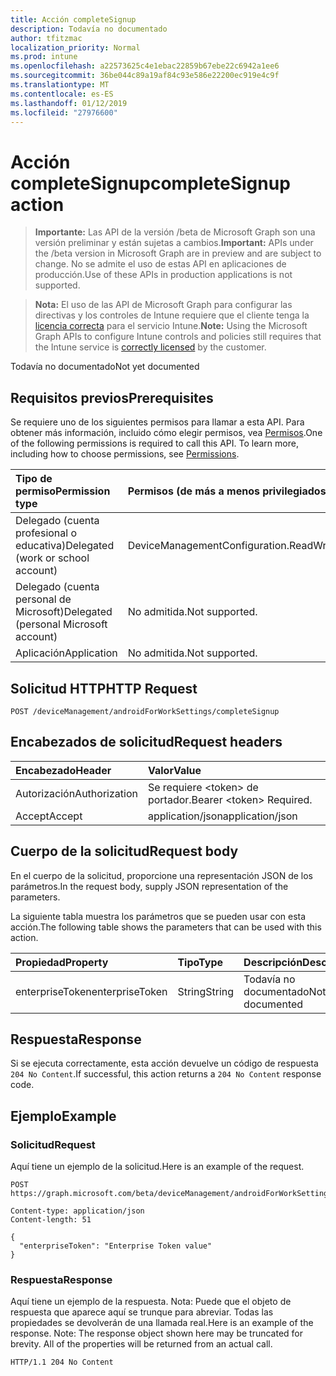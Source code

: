 ```yaml
---
title: Acción completeSignup
description: Todavía no documentado
author: tfitzmac
localization_priority: Normal
ms.prod: intune
ms.openlocfilehash: a22573625c4e1ebac22859b67ebe22c6942a1ee6
ms.sourcegitcommit: 36be044c89a19af84c93e586e22200ec919e4c9f
ms.translationtype: MT
ms.contentlocale: es-ES
ms.lasthandoff: 01/12/2019
ms.locfileid: "27976600"
---
```

# <a name="completesignup-action"></a><span data-ttu-id="72444-103">Acción completeSignup</span><span class="sxs-lookup"><span data-stu-id="72444-103">completeSignup action</span></span>

> <span data-ttu-id="72444-104">**Importante:** Las API de la versión /beta de Microsoft Graph son una versión preliminar y están sujetas a cambios.</span><span class="sxs-lookup"><span data-stu-id="72444-104">**Important:** APIs under the /beta version in Microsoft Graph are in preview and are subject to change.</span></span> <span data-ttu-id="72444-105">No se admite el uso de estas API en aplicaciones de producción.</span><span class="sxs-lookup"><span data-stu-id="72444-105">Use of these APIs in production applications is not supported.</span></span>

> <span data-ttu-id="72444-106">**Nota:** El uso de las API de Microsoft Graph para configurar las directivas y los controles de Intune requiere que el cliente tenga la [licencia correcta](https://go.microsoft.com/fwlink/?linkid=839381) para el servicio Intune.</span><span class="sxs-lookup"><span data-stu-id="72444-106">**Note:** Using the Microsoft Graph APIs to configure Intune controls and policies still requires that the Intune service is [correctly licensed](https://go.microsoft.com/fwlink/?linkid=839381) by the customer.</span></span>

<span data-ttu-id="72444-107">Todavía no documentado</span><span class="sxs-lookup"><span data-stu-id="72444-107">Not yet documented</span></span>
## <a name="prerequisites"></a><span data-ttu-id="72444-108">Requisitos previos</span><span class="sxs-lookup"><span data-stu-id="72444-108">Prerequisites</span></span>
<span data-ttu-id="72444-p102">Se requiere uno de los siguientes permisos para llamar a esta API. Para obtener más información, incluido cómo elegir permisos, vea [Permisos](/graph/permissions-reference).</span><span class="sxs-lookup"><span data-stu-id="72444-p102">One of the following permissions is required to call this API. To learn more, including how to choose permissions, see [Permissions](/graph/permissions-reference).</span></span>

|<span data-ttu-id="72444-111">Tipo de permiso</span><span class="sxs-lookup"><span data-stu-id="72444-111">Permission type</span></span>|<span data-ttu-id="72444-112">Permisos (de más a menos privilegiados)</span><span class="sxs-lookup"><span data-stu-id="72444-112">Permissions (from most to least privileged)</span></span>|
|:---|:---|
|<span data-ttu-id="72444-113">Delegado (cuenta profesional o educativa)</span><span class="sxs-lookup"><span data-stu-id="72444-113">Delegated (work or school account)</span></span>|<span data-ttu-id="72444-114">DeviceManagementConfiguration.ReadWrite.All</span><span class="sxs-lookup"><span data-stu-id="72444-114">DeviceManagementConfiguration.ReadWrite.All</span></span>|
|<span data-ttu-id="72444-115">Delegado (cuenta personal de Microsoft)</span><span class="sxs-lookup"><span data-stu-id="72444-115">Delegated (personal Microsoft account)</span></span>|<span data-ttu-id="72444-116">No admitida.</span><span class="sxs-lookup"><span data-stu-id="72444-116">Not supported.</span></span>|
|<span data-ttu-id="72444-117">Aplicación</span><span class="sxs-lookup"><span data-stu-id="72444-117">Application</span></span>|<span data-ttu-id="72444-118">No admitida.</span><span class="sxs-lookup"><span data-stu-id="72444-118">Not supported.</span></span>|

## <a name="http-request"></a><span data-ttu-id="72444-119">Solicitud HTTP</span><span class="sxs-lookup"><span data-stu-id="72444-119">HTTP Request</span></span>
<!-- {
  "blockType": "ignored"
}
-->
``` http
POST /deviceManagement/androidForWorkSettings/completeSignup
```

## <a name="request-headers"></a><span data-ttu-id="72444-120">Encabezados de solicitud</span><span class="sxs-lookup"><span data-stu-id="72444-120">Request headers</span></span>
|<span data-ttu-id="72444-121">Encabezado</span><span class="sxs-lookup"><span data-stu-id="72444-121">Header</span></span>|<span data-ttu-id="72444-122">Valor</span><span class="sxs-lookup"><span data-stu-id="72444-122">Value</span></span>|
|:---|:---|
|<span data-ttu-id="72444-123">Autorización</span><span class="sxs-lookup"><span data-stu-id="72444-123">Authorization</span></span>|<span data-ttu-id="72444-124">Se requiere &lt;token&gt; de portador.</span><span class="sxs-lookup"><span data-stu-id="72444-124">Bearer &lt;token&gt; Required.</span></span>|
|<span data-ttu-id="72444-125">Accept</span><span class="sxs-lookup"><span data-stu-id="72444-125">Accept</span></span>|<span data-ttu-id="72444-126">application/json</span><span class="sxs-lookup"><span data-stu-id="72444-126">application/json</span></span>|

## <a name="request-body"></a><span data-ttu-id="72444-127">Cuerpo de la solicitud</span><span class="sxs-lookup"><span data-stu-id="72444-127">Request body</span></span>
<span data-ttu-id="72444-128">En el cuerpo de la solicitud, proporcione una representación JSON de los parámetros.</span><span class="sxs-lookup"><span data-stu-id="72444-128">In the request body, supply JSON representation of the parameters.</span></span>

<span data-ttu-id="72444-129">La siguiente tabla muestra los parámetros que se pueden usar con esta acción.</span><span class="sxs-lookup"><span data-stu-id="72444-129">The following table shows the parameters that can be used with this action.</span></span>

|<span data-ttu-id="72444-130">Propiedad</span><span class="sxs-lookup"><span data-stu-id="72444-130">Property</span></span>|<span data-ttu-id="72444-131">Tipo</span><span class="sxs-lookup"><span data-stu-id="72444-131">Type</span></span>|<span data-ttu-id="72444-132">Descripción</span><span class="sxs-lookup"><span data-stu-id="72444-132">Description</span></span>|
|:---|:---|:---|
|<span data-ttu-id="72444-133">enterpriseToken</span><span class="sxs-lookup"><span data-stu-id="72444-133">enterpriseToken</span></span>|<span data-ttu-id="72444-134">String</span><span class="sxs-lookup"><span data-stu-id="72444-134">String</span></span>|<span data-ttu-id="72444-135">Todavía no documentado</span><span class="sxs-lookup"><span data-stu-id="72444-135">Not yet documented</span></span>|



## <a name="response"></a><span data-ttu-id="72444-136">Respuesta</span><span class="sxs-lookup"><span data-stu-id="72444-136">Response</span></span>
<span data-ttu-id="72444-137">Si se ejecuta correctamente, esta acción devuelve un código de respuesta `204 No Content`.</span><span class="sxs-lookup"><span data-stu-id="72444-137">If successful, this action returns a `204 No Content` response code.</span></span>

## <a name="example"></a><span data-ttu-id="72444-138">Ejemplo</span><span class="sxs-lookup"><span data-stu-id="72444-138">Example</span></span>
### <a name="request"></a><span data-ttu-id="72444-139">Solicitud</span><span class="sxs-lookup"><span data-stu-id="72444-139">Request</span></span>
<span data-ttu-id="72444-140">Aquí tiene un ejemplo de la solicitud.</span><span class="sxs-lookup"><span data-stu-id="72444-140">Here is an example of the request.</span></span>
``` http
POST https://graph.microsoft.com/beta/deviceManagement/androidForWorkSettings/completeSignup

Content-type: application/json
Content-length: 51

{
  "enterpriseToken": "Enterprise Token value"
}
```

### <a name="response"></a><span data-ttu-id="72444-141">Respuesta</span><span class="sxs-lookup"><span data-stu-id="72444-141">Response</span></span>
<span data-ttu-id="72444-p103">Aquí tiene un ejemplo de la respuesta. Nota: Puede que el objeto de respuesta que aparece aquí se trunque para abreviar. Todas las propiedades se devolverán de una llamada real.</span><span class="sxs-lookup"><span data-stu-id="72444-p103">Here is an example of the response. Note: The response object shown here may be truncated for brevity. All of the properties will be returned from an actual call.</span></span>
``` http
HTTP/1.1 204 No Content
```





